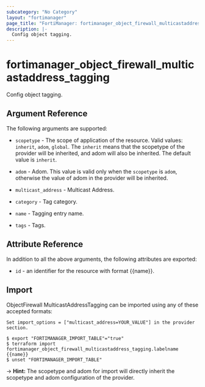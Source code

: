```yaml
---
subcategory: "No Category"
layout: "fortimanager"
page_title: "FortiManager: fortimanager_object_firewall_multicastaddress_tagging"
description: |-
  Config object tagging.
---
```


# fortimanager_object_firewall_multicastaddress_tagging
Config object tagging.

## Argument Reference


The following arguments are supported:

* `scopetype` - The scope of application of the resource. Valid values: `inherit`, `adom`, `global`. The `inherit` means that the scopetype of the provider will be inherited, and adom will also be inherited. The default value is `inherit`.
* `adom` - Adom. This value is valid only when the `scopetype` is `adom`, otherwise the value of adom in the provider will be inherited.
* `multicast_address` - Multicast Address.

* `category` - Tag category.
* `name` - Tagging entry name.
* `tags` - Tags.


## Attribute Reference

In addition to all the above arguments, the following attributes are exported:
* `id` - an identifier for the resource with format {{name}}.

## Import

ObjectFirewall MulticastAddressTagging can be imported using any of these accepted formats:
```
Set import_options = ["multicast_address=YOUR_VALUE"] in the provider section.

$ export "FORTIMANAGER_IMPORT_TABLE"="true"
$ terraform import fortimanager_object_firewall_multicastaddress_tagging.labelname {{name}}
$ unset "FORTIMANAGER_IMPORT_TABLE"
```
-> **Hint:** The scopetype and adom for import will directly inherit the scopetype and adom configuration of the provider.
